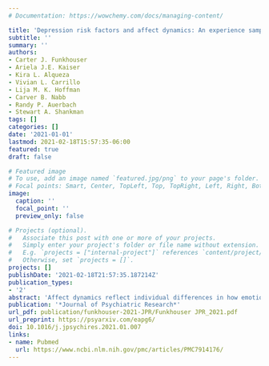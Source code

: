 ```yaml
---
# Documentation: https://wowchemy.com/docs/managing-content/

title: 'Depression risk factors and affect dynamics: An experience sampling study'
subtitle: ''
summary: ''
authors:
- Carter J. Funkhouser
- Ariela J.E. Kaiser
- Kira L. Alqueza
- Vivian L. Carrillo
- Lija M. K. Hoffman
- Carver B. Nabb
- Randy P. Auerbach
- Stewart A. Shankman
tags: []
categories: []
date: '2021-01-01'
lastmod: 2021-02-18T15:57:35-06:00
featured: true
draft: false

# Featured image
# To use, add an image named `featured.jpg/png` to your page's folder.
# Focal points: Smart, Center, TopLeft, Top, TopRight, Left, Right, BottomLeft, Bottom, BottomRight.
image:
  caption: ''
  focal_point: ''
  preview_only: false

# Projects (optional).
#   Associate this post with one or more of your projects.
#   Simply enter your project's folder or file name without extension.
#   E.g. `projects = ["internal-project"]` references `content/project/deep-learning/index.md`.
#   Otherwise, set `projects = []`.
projects: []
publishDate: '2021-02-18T21:57:35.187214Z'
publication_types:
- '2'
abstract: 'Affect dynamics reflect individual differences in how emotional information is processed, and may provide insights into how depressive episodes develop. To extend prior studies that examined affect dynamics in currently depressed individuals, the present study tested in 68 non-depressed young adults whether three well-established risk factors for major depressive disorder (MDD) - (a) past episodes of MDD, (b) family history of MDD, and (c) reduced neurophysiological responses to reward - predicted mean levels, instability, or inertia (i.e., inflexibility) of positive affect (PA) and/or negative affect (NA). Momentary PA and NA were assessed up to 6 times per day for 14 days (mean number of surveys completed = 45.89). MDD history and family history of MDD were assessed via semi-structured interview, and neurophysiological responses to reward were indexed using the Reward Positivity, an event-related potential related to depression. After adjusting for current depressive symptoms, results indicated that (a) past episodes of MDD predicted higher mean levels of NA, (b) family history of MDD predicted greater PA inertia, and (c) blunted reactivity to reward predicted greater NA inertia. Collectively, these results suggest that elevated mean levels of NA and inflexibility of PA and NA may be potential mechanisms that confer risk for depression.'
publication: '*Journal of Psychiatric Research*'
url_pdf: publication/funkhouser-2021-JPR/Funkhouser JPR_2021.pdf
url_preprint: https://psyarxiv.com/eapg6/
doi: 10.1016/j.jpsychires.2021.01.007
links: 
- name: Pubmed
  url: https://www.ncbi.nlm.nih.gov/pmc/articles/PMC7914176/
---
```

